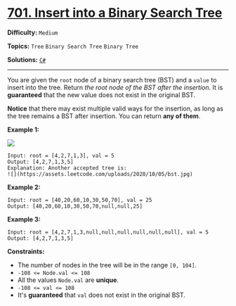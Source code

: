 # [701. Insert into a Binary Search Tree](https://leetcode.com/problems/insert-into-a-binary-search-tree/)

**Difficulty:** `Medium`

**Topics:** `Tree` `Binary Search Tree` `Binary Tree`

**Solutions:** [`C#`](../../src/csharp/challenges/Problems/InsertIntoABinarySearchTree.cs)

---

You are given the `root` node of a binary search tree (BST) and a `value` to insert into the tree. Return *the root node of the BST after the insertion*. It is **guaranteed** that the new value does not exist in the original BST.

**Notice** that there may exist multiple valid ways for the insertion, as long as the tree remains a BST after insertion. You can return **any of them**.

**Example 1:**

![](https://assets.leetcode.com/uploads/2020/10/05/insertbst.jpg)

```
Input: root = [4,2,7,1,3], val = 5
Output: [4,2,7,1,3,5]
Explanation: Another accepted tree is:
![](https://assets.leetcode.com/uploads/2020/10/05/bst.jpg)
```

**Example 2:**

```
Input: root = [40,20,60,10,30,50,70], val = 25
Output: [40,20,60,10,30,50,70,null,null,25]
```

**Example 3:**

```
Input: root = [4,2,7,1,3,null,null,null,null,null,null], val = 5
Output: [4,2,7,1,3,5]
```

**Constraints:**

* The number of nodes in the tree will be in the range `[0, 104]`.
* `-108 <= Node.val <= 108`
* All the values `Node.val` are **unique**.
* `-108 <= val <= 108`
* It's **guaranteed** that `val` does not exist in the original BST.